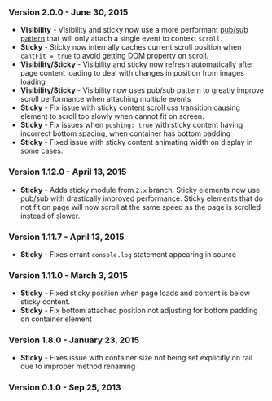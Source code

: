 ### Version 2.0.0 - June 30, 2015

- **Visibility** - Visibility and sticky now use a more performant [pub/sub pattern](http://davidwalsh.name/pubsub-javascript) that will only attach a single event to context `scroll`.
- **Sticky** - Sticky now internally caches current scroll position when `cantFit = true` to avoid getting DOM property  on scroll.
- **Visibility/Sticky** - Visibility and sticky now refresh automatically after page content loading to deal with changes in position from images loading
- **Visibility/Sticky** - Visibility now uses pub/sub pattern to greatly improve scroll performance when attaching multiple events
- **Sticky** - Fix issue with sticky content scroll css transition causing element to scroll too slowly when cannot fit on screen.
- **Sticky** - Fix issues when `pushing: true` with sticky content having incorrect bottom spacing, when container has bottom padding
- **Sticky** - Fixed issue with sticky content animating width on display in some cases.

### Version 1.12.0 - April 13, 2015

- **Sticky** - Adds sticky module from `2.x` branch. Sticky elements now use pub/sub with drastically improved performance. Sticky elements that do not fit on page will now scroll at the same speed as the page is scrolled instead of slower.

### Version 1.11.7 - April 13, 2015

- **Sticky** - Fixes errant `console.log` statement appearing in source

### Version 1.11.0 - March 3, 2015

- **Sticky** - Fixed sticky position when page loads and content is below sticky content.
- **Sticky** - Fix bottom attached position not adjusting for bottom padding on container element

### Version 1.8.0 - January 23, 2015

- **Sticky** - Fixes issue with container size not being set explicitly on rail due to improper method renaming

### Version 0.1.0 - Sep 25, 2013